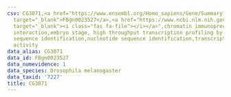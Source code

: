 ```yaml
---
csv: CG3071,<a href="https://www.ensembl.org/Homo_sapiens/Gene/Summary?db=core;g=FBgn0023527"
  target="_blank">FBgn0023527</a>,<a href="https://www.ncbi.nlm.nih.gov/pubmed/15998452"
  target="_blank"><i class="fas fa-file"></i></a>",chromatin immunoprecipitation assay,direct
  interaction,embryo stage, high throughput transcription profiling by microarray,nucleotide
  sequence identification,nucleotide sequence identification,transcriptional regulation,up-regulates
  activity
data_alias: CG3071
data_id: FBgn0023527
data_numevidence: 1
data_species: Drosophila melanogaster
data_taxid: '7227'
title: CG3071
---
```

